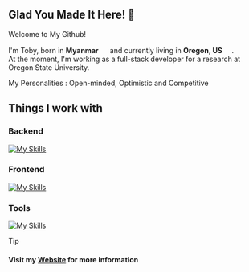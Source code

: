 ## Glad You Made It Here! 🥂

Welcome to My Github!

I'm Toby, born in **Myanmar** <img src="https://hatscripts.github.io/circle-flags/flags/mm.svg" width="15"> and currently living in **Oregon, US** <img src="https://hatscripts.github.io/circle-flags/flags/us.svg" width="15">.<br>
At the moment, I'm working as a full-stack developer for a research at Oregon State University.

My Personalities : Open-minded, Optimistic and Competitive

## Things I work with

### Backend

[![My Skills](https://skillicons.dev/icons?i=express,flask,python,js,nodejs,mysql,c,docker&theme=dark)](https://skillicons.dev)

### Frontend

[![My Skills](https://skillicons.dev/icons?i=react,tailwind,js,html,css,figma&theme=dark)](https://skillicons.dev)

### Tools

[![My Skills](https://skillicons.dev/icons?i=aws,git,nodejs,mysql,docker,figma&theme=dark)](https://skillicons.dev)

> [!TIP]
> #### **Visit my [Website](https://toby12352.github.io/tobyThaung) for more information**
